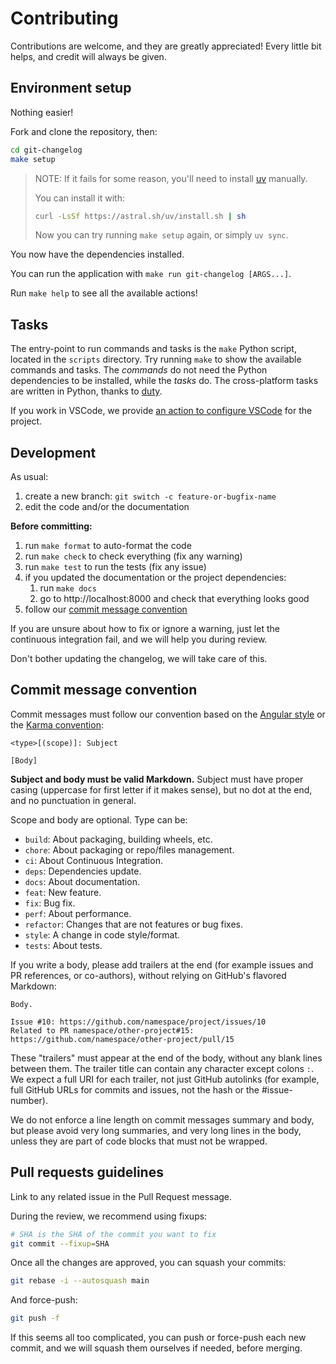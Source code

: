 # Contributing

Contributions are welcome, and they are greatly appreciated! Every little bit helps, and credit will always be given.

## Environment setup

Nothing easier!

Fork and clone the repository, then:

```bash
cd git-changelog
make setup
```

> NOTE: If it fails for some reason, you'll need to install [uv](https://github.com/astral-sh/uv) manually.
>
> You can install it with:
>
> ```bash
> curl -LsSf https://astral.sh/uv/install.sh | sh
> ```
>
> Now you can try running `make setup` again, or simply `uv sync`.

You now have the dependencies installed.

You can run the application with `make run git-changelog [ARGS...]`.

Run `make help` to see all the available actions!

## Tasks

The entry-point to run commands and tasks is the `make` Python script, located in the `scripts` directory. Try running `make` to show the available commands and tasks. The *commands* do not need the Python dependencies to be installed,
while the *tasks* do. The cross-platform tasks are written in Python, thanks to [duty](https://github.com/pawamoy/duty).

If you work in VSCode, we provide [an action to configure VSCode](https://pawamoy.github.io/copier-uv/work/#vscode-setup) for the project.

## Development

As usual:

1. create a new branch: `git switch -c feature-or-bugfix-name`
1. edit the code and/or the documentation

**Before committing:**

1. run `make format` to auto-format the code
1. run `make check` to check everything (fix any warning)
1. run `make test` to run the tests (fix any issue)
1. if you updated the documentation or the project dependencies:
    1. run `make docs`
    1. go to http://localhost:8000 and check that everything looks good
1. follow our [commit message convention](#commit-message-convention)

If you are unsure about how to fix or ignore a warning, just let the continuous integration fail, and we will help you during review.

Don't bother updating the changelog, we will take care of this.

## Commit message convention

Commit messages must follow our convention based on the [Angular style](https://gist.github.com/stephenparish/9941e89d80e2bc58a153#format-of-the-commit-message) or the [Karma convention](https://karma-runner.github.io/4.0/dev/git-commit-msg.html):

```
<type>[(scope)]: Subject

[Body]
```

**Subject and body must be valid Markdown.** Subject must have proper casing (uppercase for first letter if it makes sense), but no dot at the end, and no punctuation in general.

Scope and body are optional. Type can be:

- `build`: About packaging, building wheels, etc.
- `chore`: About packaging or repo/files management.
- `ci`: About Continuous Integration.
- `deps`: Dependencies update.
- `docs`: About documentation.
- `feat`: New feature.
- `fix`: Bug fix.
- `perf`: About performance.
- `refactor`: Changes that are not features or bug fixes.
- `style`: A change in code style/format.
- `tests`: About tests.

If you write a body, please add trailers at the end (for example issues and PR references, or co-authors), without relying on GitHub's flavored Markdown:

```
Body.

Issue #10: https://github.com/namespace/project/issues/10
Related to PR namespace/other-project#15: https://github.com/namespace/other-project/pull/15
```

These "trailers" must appear at the end of the body, without any blank lines between them. The trailer title can contain any character except colons `:`. We expect a full URI for each trailer, not just GitHub autolinks (for example, full GitHub URLs for commits and issues, not the hash or the #issue-number).

We do not enforce a line length on commit messages summary and body, but please avoid very long summaries, and very long lines in the body, unless they are part of code blocks that must not be wrapped.

## Pull requests guidelines

Link to any related issue in the Pull Request message.

During the review, we recommend using fixups:

```bash
# SHA is the SHA of the commit you want to fix
git commit --fixup=SHA
```

Once all the changes are approved, you can squash your commits:

```bash
git rebase -i --autosquash main
```

And force-push:

```bash
git push -f
```

If this seems all too complicated, you can push or force-push each new commit, and we will squash them ourselves if needed, before merging.

